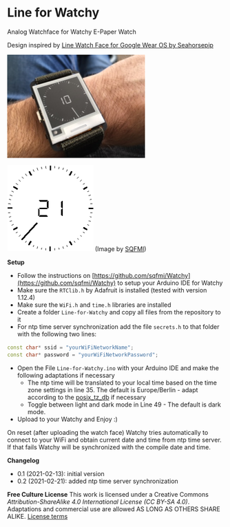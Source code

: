 # Line for Watchy

Analog Watchface for Watchy E-Paper Watch

Design inspired by [Line Watch Face for Google Wear OS by Seahorsepip](https://play.google.com/store/apps/details?id=com.seapip.thomas.line_watchface)

![Line for Watchy Dark Mode](/images/line-for-watchy.png)

![Line for Watchy](/images/23_Line.gif) (Image by [SQFMI](https://watchy.sqfmi.com/))



**Setup**
- Follow the instructions on [https://github.com/sqfmi/Watchy](https://github.com/sqfmi/Watchy) to setup your Arduino IDE for Watchy
- Make sure the ```RTClib.h``` by Adafruit is installed (tested with version 1.12.4)
- Make sure the ```WiFi.h``` and ```time.h``` libraries are installed
- Create a folder ```Line-for-Watchy``` and copy all files from the repository to it
- For ntp time server synchronization add the file ```secrets.h``` to that folder with the following two lines:
```c++
const char* ssid = "yourWiFiNetworkName";
const char* password = "yourWiFiNetworkPassword";
```
- Open the File ```Line-for-Watchy.ino``` with your Arduino IDE and make the following adaptations if necessary
  - The ntp time will be translated to your local time based on the time zone settings in line 35. The default is Europe/Berlin - adapt according to the [posix_tz_db](https://github.com/nayarsystems/posix_tz_db/blob/master/zones.csv) if necessary
  - Toggle between light and dark mode in Line 49 - The default is dark mode.
- Upload to your Watchy and Enjoy :)

On reset (after uploading the watch face) Watchy tries automatically to connect to your WiFi and obtain current date and time from ntp time server. If that fails Watchy will be synchronized with the compile date and time.

**Changelog**
- 0.1 (2021-02-13): initial version
- 0.2 (2021-02-21): added ntp time server synchronization

**Free Culture License**
This work is licensed under a Creative Commons *Attribution-ShareAlike 4.0 International License (CC BY-SA 4.0)*.
Adaptations and commercial use are allowed AS LONG AS OTHERS SHARE ALIKE. [License terms](https://creativecommons.org/licenses/by-sa/4.0/)